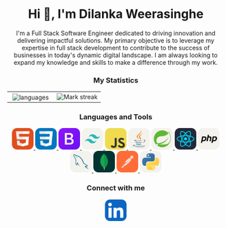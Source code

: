 <h1 align="center">Hi 👋, I'm Dilanka Weerasinghe</h1>
<p align="center">I'm a Full Stack Software Engineer dedicated to driving innovation and delivering impactful solutions. My primary objective is to leverage my expertise in full stack development to contribute to the success of businesses in today's dynamic digital landscape.
I am always looking to expand my knowledge and skills to make a difference through my work.</p>

<h3 align="center">My Statistics</h3>
<p align="center">
  <table align="center">
    <tr border="none">
      <td width="50%" align="center">
        <img align="center" src="https://github-readme-stats.vercel.app/api/top-langs/?username=dilankarw&&exclude_repo=gnomezgrave&layout=compact&theme=dracula" alt="languages"/>
      </td>
        <td width="50%" align="center">
          <img  title="🔥 Get streak stats for your profile at git.io/streak-stats" alt="Mark streak" src="https://github-readme-streak-stats.herokuapp.com/?user=dilankarw&theme=dark&hide_border=false" />
        </td>
    </tr>
  </table>
</p>

<h3 align="center">Languages and Tools</h3>
<p align="center">
<a href="https://www.w3.org/html/" target="_blank" rel="noreferrer"> <img src="icons/HTML.svg" alt="html5" width="50" height="50"/> </a>
<a href="https://www.w3schools.com/css/" target="_blank" rel="noreferrer"> <img src="icons/CSS.svg" alt="css3" width="50" height="50"/> </a>
<a href="https://getbootstrap.com" target="_blank" rel="noreferrer"> <img src="icons/Bootstrap.svg" alt="bootstrap" width="50" height="50"/> </a>
<a href="https://tailwindcss.com/" target="_blank" rel="noreferrer"> <img src="icons/TailwindCSS-Light.svg" alt="tailwind" width="50" height="50"/> </a>
<a href="https://developer.mozilla.org/en-US/docs/Web/JavaScript" target="_blank" rel="noreferrer"> <img src="icons/JavaScript.svg" alt="javascript" width="50" height="50"/> </a>
<a href="https://www.java.com" target="_blank" rel="noreferrer"> <img src="icons/Java-Light.svg" alt="java" width="50" height="50"/> </a>
<a href="https://spring.io/projects/spring-boot.com" target="_blank" rel="noreferrer"> <img src="icons/Spring-Light.svg" alt="spring-boot" width="50" height="50"/> </a>
<a href="https://reactjs.org/" target="_blank" rel="noreferrer"> <img src="icons/React-Dark.svg" alt="react" width="50" height="50"/> </a>
<a href="https://www.php.net" target="_blank" rel="noreferrer"> <img src="icons/PHP-Light.svg" alt="php" width="50" height="50"/> </a>
<a href="https://www.mysql.com/" target="_blank" rel="noreferrer"> <img src="icons/MySQL-Light.svg" alt="mysql" width="50" height="50"/> </a>
<a href="https://www.mongodb.com/" target="_blank" rel="noreferrer"> <img src="icons/MongoDB.svg" alt="mongodb" width="50" height="50"/> </a>
<a href="https://postman.com" target="_blank" rel="noreferrer"> <img src="icons/Postman.svg" alt="postman" width="50" height="50"/> </a>
<a href="https://www.python.org" target="_blank" rel="noreferrer"> <img src="icons/Python-Light.svg" alt="python" width="50" height="50"/> </a>
</p>

<h3 align="center">Connect with me</h3>
<p align="center"><a href="https://www.linkedin.com/in/dilankarw/" target="blank"><img align="center" src="icons/LinkedIn.svg" alt="dilankarw" height="50" width="50" /></a></p>
